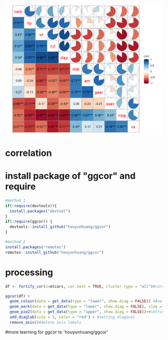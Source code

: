![](cor.png)





# correlation


# install package of "ggcor" and require
```r
#method_1
if(!require(devtools)){
  install.packages("devtool")
}
if(!require(ggcor)) {
  devtools::install_github("houyunhuang/ggcor")
}
```
```r
#method_2
install.packages("remotes")
remotes::install_github("houyunhuang/ggcor")
```
# processing
```r
df <- fortify_cor(x=mtcars, cor.test = TRUE, cluster.type = "all")#correlation matrix
```
```r
ggcor(df) +
  geom_colour(data = get_data(type = "lower", show.diag = FALSE)) +#setting lower color
  geom_mark(data = get_data(type = "lower", show.diag = FALSE), size = 4) +#setting lower mark
  geom_pie2(data = get_data(type = "upper", show.diag = FALSE))+#setting upper 
  add_diaglab(size = 5, color = "red") + #setting diagonal
  remove_axis()#delete axis labels
```  
  
#more learning for ggcor to 'houyunhuang/ggcor'
